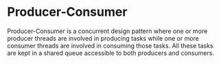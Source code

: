 # Producer-Consumer

Producer-Consumer is a concurrent design pattern where one or more producer threads are involved in producing tasks while one or more consumer threads are involved in consuming those tasks. All these tasks are kept in a shared queue accessible to both producers and consumers.
